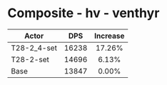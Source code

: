 # Composite - hv - venthyr
| Actor | DPS | Increase |
|---|:---:|:---:|
|T28-2_4-set|16238|17.26%|
|T28-2-set|14696|6.13%|
|Base|13847|0.00%|
